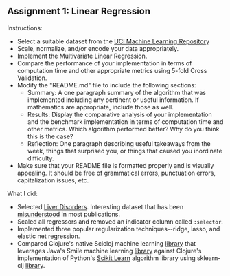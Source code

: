 ## Assignment 1: Linear Regression

Instructions:

* Select a suitable dataset from the [UCI Machine Learning Repository](http://archive.ics.uci.edu/ml/index.php)
* Scale, normalize, and/or encode your data appropriately. 
* Implement the Multivariate Linear Regression. 
* Compare the performance of your implementation in terms of computation time and other appropriate metrics using 5-fold Cross Validation. 
* Modify the "README.md" file to  include the following sections:
  * Summary: A one paragraph summary of the algorithm that was implemented including any pertinent or useful information. If mathematics are appropriate, include those as well.
  * Results: Display the comparative analysis of your implementation and the benchmark implementation in terms of computation time and other metrics. Which algorithm performed better? Why do you think this is the case?
  * Reflection: One paragraph describing useful takeaways from the week, things that surprised you, or things that caused you inordinate difficulty.
* Make sure that your README file is formatted properly and is visually appealing. It should be free of grammatical errors, punctuation errors, capitalization issues, etc.

What I did:

* Selected [Liver Disorders](https://archive.ics.uci.edu/dataset/60/liver+disorders). Interesting dataset that has been [misunderstood](https://www-sciencedirect-com.ezproxy.bgsu.edu/science/article/pii/S0167865516000088) in most publications.
* Scaled all regressors and removed an indicator column called `:selector`.
* Implemented three popular regularization techniques--ridge, lasso, and elastic net regression.
* Compared Clojure's native Scicloj machine learning [library](https://github.com/scicloj/scicloj.ml) that leverages Java's Smile machine learning [library](https://haifengl.github.io/) against Clojure's implementation of Python's [Scikit Learn](https://scikit-learn.org/stable/) algorithm library using sklearn-clj [library](https://github.com/scicloj/sklearn-clj).